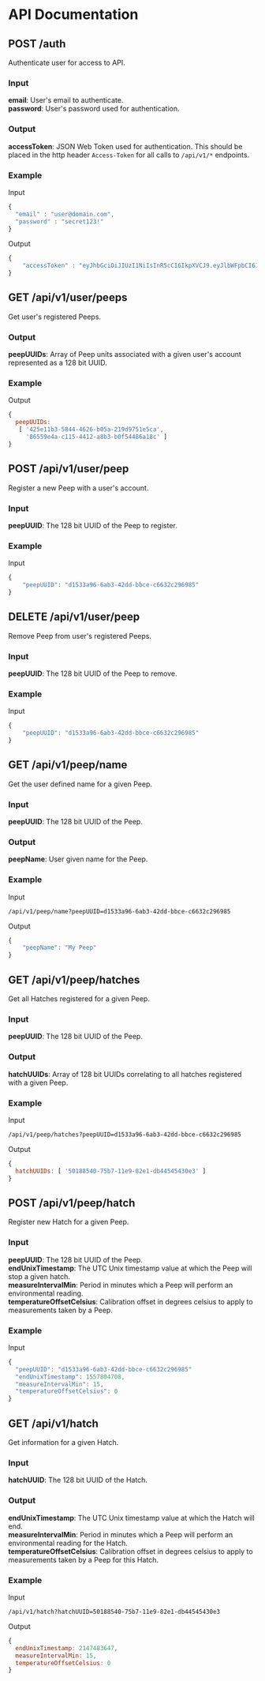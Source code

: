 # API Documentation

## POST /auth
Authenticate user for access to API.
### Input
**email**: User's email to authenticate.  
**password**: User's password used for authentication.
### Output
**accessToken**: JSON Web Token used for authentication. This should be placed in the http header `Access-Token` for all calls to `/api/v1/*` endpoints.
### Example
Input  
```javascript
{  
  "email" : "user@domain.com",
  "password" : "secret123!"
}
```
Output
```javascript
{
    "accessToken" : "eyJhbGciOiJIUzI1NiIsInR5cCI6IkpXVCJ9.eyJlbWFpbCI6InRlc3RAd2lkZ3QubmluamEiLCJpYXQiOjE1NTc4MDEyMzgsImV4cCI6MTU1NzgwMTUzOH0.QjX1p5LCA53IQniIMk1JJOIKuECH43tla-M5_3BJ5Q0"
}
```

## GET /api/v1/user/peeps
Get user's registered Peeps.
### Output
**peepUUIDs**: Array of Peep units associated with a given user's account represented as a 128 bit UUID.
### Example
Output
```javascript
{
  peepUUIDs:
   [ '425e11b3-5844-4626-b05a-219d9751e5ca',
     '86559e4a-c115-4412-a8b3-b0f54486a18c' ]
}
```
## POST /api/v1/user/peep
Register a new Peep with a user's account.
### Input
**peepUUID**: The 128 bit UUID of the Peep to register.
### Example
Input
```javascript
{
    "peepUUID": "d1533a96-6ab3-42dd-bbce-c6632c296985"
}
```

## DELETE /api/v1/user/peep
Remove Peep from user's registered Peeps.
### Input
**peepUUID**: The 128 bit UUID of the Peep to remove.
### Example
Input
```javascript
{
    "peepUUID": "d1533a96-6ab3-42dd-bbce-c6632c296985"
}
```

## GET /api/v1/peep/name
Get the user defined name for a given Peep.
### Input
**peepUUID**: The 128 bit UUID of the Peep.
### Output
**peepName**: User given name for the Peep.
### Example
Input
```
/api/v1/peep/name?peepUUID=d1533a96-6ab3-42dd-bbce-c6632c296985
```
Output
```javascript
{
    "peepName": "My Peep"
}
```

## GET /api/v1/peep/hatches
Get all Hatches registered for a given Peep.
### Input
**peepUUID**: The 128 bit UUID of the Peep.
### Output
**hatchUUIDs**: Array of 128 bit UUIDs correlating to all hatches registered with a given Peep.
### Example
Input
```
/api/v1/peep/hatches?peepUUID=d1533a96-6ab3-42dd-bbce-c6632c296985
```
Output
```javascript
{
  hatchUUIDs: [ '50188540-75b7-11e9-82e1-db44545430e3' ]
}
```

## POST /api/v1/peep/hatch
Register new Hatch for a given Peep.
### Input
**peepUUID**: The 128 bit UUID of the Peep.  
**endUnixTimestamp**: The UTC Unix timestamp value at which the Peep will stop a given hatch.  
**measureIntervalMin**: Period in minutes which a Peep will perform an environmental reading.  
**temperatureOffsetCelsius**: Calibration offset in degrees celsius to apply to measurements taken by a Peep.
### Example
Input
```javascript
{
  "peepUUID": "d1533a96-6ab3-42dd-bbce-c6632c296985"
  "endUnixTimestamp": 1557804708,
  "measureIntervalMin": 15,
  "temperatureOffsetCelsius": 0
}
```

## GET /api/v1/hatch
Get information for a given Hatch.
### Input
**hatchUUID**: The 128 bit UUID of the Hatch.
### Output
**endUnixTimestamp**: The UTC Unix timestamp value at which the Hatch will end.  
**measureIntervalMin**: Period in minutes which a Peep will perform an environmental reading for the Hatch.  
**temperatureOffsetCelsius**: Calibration offset in degrees celsius to apply to measurements taken by a Peep for this Hatch.
### Example
Input
```
/api/v1/hatch?hatchUUID=50188540-75b7-11e9-82e1-db44545430e3
```
Output
```javascript
{
  endUnixTimestamp: 2147483647,
  measureIntervalMin: 15,
  temperatureOffsetCelsius: 0
}
```
